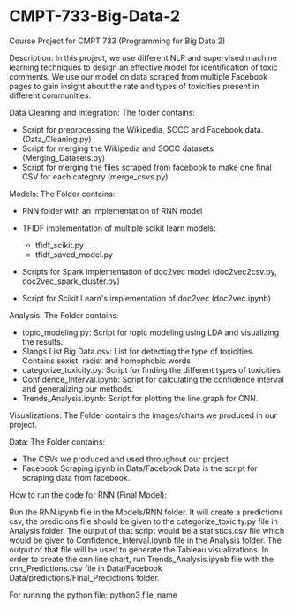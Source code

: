 # CMPT-733-Big-Data-2
Course Project for CMPT 733 (Programming for Big Data 2)

Description:
In this project, we use different NLP and supervised machine learning techniques to design an effective model for identification of toxic comments. We use our model on data scraped from multiple Facebook pages to gain insight about the rate and types of toxicities present in different communities.

Data Cleaning and Integration:
The folder contains:
-	Script for preprocessing the Wikipedia, SOCC and Facebook data. (Data_Cleaning.py)
-	Script for merging the Wikipedia and SOCC datasets (Merging_Datasets.py)
-	Script for merging the files scraped from facebook to make one final CSV for each category (merge_csvs.py)

Models:
The Folder contains:
-	RNN folder with an implementation of RNN model
-	TFIDF implementation of multiple scikit learn models:
	-	tfidf_scikit.py
	-	tfidf_saved_model.py

-	Scripts for Spark implementation of doc2vec model (doc2vec2csv.py, doc2vec_spark_cluster.py)
-	Script for Scikit Learn's implementation of doc2vec (doc2vec.ipynb)


Analysis:
The Folder contains:
-	topic_modeling.py:	Script for topic modeling using LDA and visualizing the results.
-	Slangs List Big Data.csv:	List for detecting the type of toxicities. Contains sexist, racist and homophobic words
-	categorize_toxicity.py:		Script for finding the different types of toxicities 
-	Confidence_Interval.ipynb:	Script for calculating the confidence interval and generalizing our methods.
-	Trends_Analysis.ipynb:	Script for plotting the line graph for CNN.

Visualizations:
The Folder contains the images/charts we produced in our project.

Data:
The Folder contains:
-	The CSVs we produced and used throughout our project
-	Facebook Scraping.ipynb in Data/Facebook Data is the script for scraping data from facebook.


How to run the code for RNN (Final Model):

Run the RNN.ipynb file in the Models/RNN folder. It will create a predictions csv, the predicions file should be given to the categorize_toxicity.py file in Analysis folder. The output of that script would be a statistics.csv file which would be given to Confidence_Interval.ipynb file in the Analysis folder. The output of that file will be used to generate the Tableau visualizations. In order to create the cnn line chart, run Trends_Analysis.ipynb file with the cnn_Predictions.csv file in Data/Facebook Data/predictions/Final_Predictions folder. 

For running the python file:
python3 file_name

